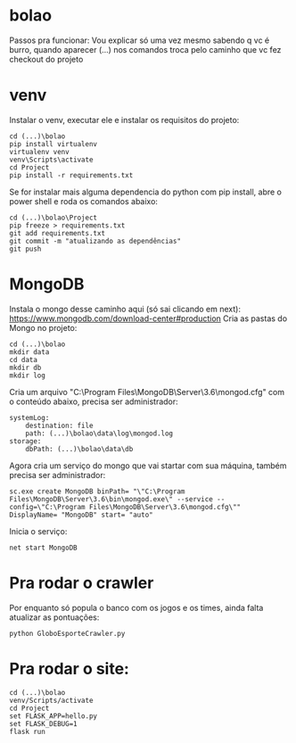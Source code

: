 # bolao

Passos pra funcionar:
Vou explicar só uma vez mesmo sabendo q vc é burro, quando aparecer (...) nos comandos troca pelo caminho que vc fez checkout do projeto
# venv
Instalar o venv, executar ele e instalar os requisitos do projeto:
```
cd (...)\bolao
pip install virtualenv
virtualenv venv
venv\Scripts\activate
cd Project
pip install -r requirements.txt
```
Se for instalar mais alguma dependencia do python com pip install, abre o power shell e roda os comandos abaixo:
```
cd (...)\bolao\Project
pip freeze > requirements.txt
git add requirements.txt
git commit -m "atualizando as dependências"
git push
```
# MongoDB
Instala o mongo desse caminho aqui (só sai clicando em next):
https://www.mongodb.com/download-center#production
Cria as pastas do Mongo no projeto:
```
cd (...)\bolao
mkdir data
cd data
mkdir db
mkdir log
```
Cria um arquivo "C:\Program Files\MongoDB\Server\3.6\mongod.cfg" com o conteúdo abaixo, precisa ser administrador:

```
systemLog:
    destination: file
    path: (...)\bolao\data\log\mongod.log
storage:
    dbPath: (...)\bolao\data\db
```
Agora cria um serviço do mongo que vai startar com sua máquina, também precisa ser administrador:
```
sc.exe create MongoDB binPath= "\"C:\Program Files\MongoDB\Server\3.6\bin\mongod.exe\" --service --config=\"C:\Program Files\MongoDB\Server\3.6\mongod.cfg\"" DisplayName= "MongoDB" start= "auto"
```
Inicia o serviço:
```
net start MongoDB
```

# Pra rodar o crawler 
Por enquanto só popula o banco com os jogos e os times, ainda falta atualizar as pontuações:
```
python GloboEsporteCrawler.py
```

# Pra rodar o site:

```
cd (...)\bolao
venv/Scripts/activate
cd Project
set FLASK_APP=hello.py
set FLASK_DEBUG=1
flask run
```